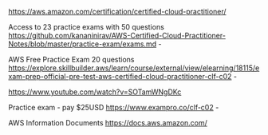 https://aws.amazon.com/certification/certified-cloud-practitioner/ 

Access to 23 practice exams with 50 questions
https://github.com/kananinirav/AWS-Certified-Cloud-Practitioner-Notes/blob/master/practice-exam/exams.md - 

AWS Free Practice Exam 20 questions
https://explore.skillbuilder.aws/learn/course/external/view/elearning/18115/exam-prep-official-pre-test-aws-certified-cloud-practitioner-clf-c02 - 

https://www.youtube.com/watch?v=SOTamWNgDKc 

Practice exam - pay $25USD
https://www.exampro.co/clf-c02 - 

AWS Information Documents
https://docs.aws.amazon.com/ 
